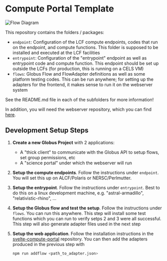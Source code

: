 # Compute Portal Template

![Flow Diagram](./flow_layout.svg)

This repository contains the folders / packages:
- ``endpoint``: Configuration of the LCF compute endpoints, codes that run on the endpoint, and compute functions. This folder is supposed to be installed and executed at the LCF facilities
- ``entrypoint``: Configuration of the "entrypoint" endpoint as well as entrypoint code and compute function. This endpoint should be set up outside the LCFs (for production, this is running on a CELS VM)
- ``flows``: Globus Flow and FlowAdapter definitions as well as some platform testing codes. This can be run anywhere; for setting up the adapters for the frontend, it makes sense to run it on the webserver system

See the README.md file in each of the subfolders for more information!

In addition, you will need the webserver repository, which you can find
[here](https://github.com/michaelbuehlmann/svelte-compute-portal).


## Development Setup Steps

1. **Create a new Globus Project** with 2 applications:
   - A "thick client" to communicate with the Globus API to setup flows, set
     group permissions, etc
   - A "science portal" under which the webserver will run

2. **Setup the compute endpoints**.
   Follow the instructions under ``endpoint``. You will set this up on
   ALCF/Polaris or NERSC/Perlmutter.

3. **Setup the entrypoint**.
   Follow the instructions under ``entrypoint``. Best to do this on a linux
   development machine, e.g. "astral-armadillo", "relativistic-rhino", ...

4. **Setup the Globus flow and test the setup**.
   Follow the instructions under ``flows``. You can run this anywhere. This
   step will install some test functions which you can run to verify setps 2 and
   3 were all successful. This step will also generate adapter files used in the
   next step

5. **Setup the web application**.
   Follow the installation instructions in the
   [svelte-compute-portal](https://github.com/michaelbuehlmann/svelte-compute-portal)
   repository. You can then add the adapters produced in the previous step with

   ```bash
   npm run addflow <path_to_adapter.json>
   ```

